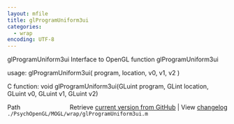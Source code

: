 ```yaml
---
layout: mfile
title: glProgramUniform3ui
categories:
  - wrap
encoding: UTF-8
---
```


glProgramUniform3ui  Interface to OpenGL function glProgramUniform3ui

usage:  glProgramUniform3ui\( program, location, v0, v1, v2 \)

C function:  void glProgramUniform3ui\(GLuint program, GLint location, GLuint v0, GLuint v1, GLuint v2\)


<div class="code_header" style="text-align:right;">
  <span style="float:left;">Path&nbsp;&nbsp;</span> <span class="counter">Retrieve <a href=
  "https://raw.github.com/Psychtoolbox-3/Psychtoolbox-3/beta/./PsychOpenGL/MOGL/wrap/glProgramUniform3ui.m">current version from GitHub</a> | View <a href=
  "https://github.com/Psychtoolbox-3/Psychtoolbox-3/commits/beta/./PsychOpenGL/MOGL/wrap/glProgramUniform3ui.m">changelog</a></span>
</div>
<div class="code">
  <code>./PsychOpenGL/MOGL/wrap/glProgramUniform3ui.m</code>
</div>
